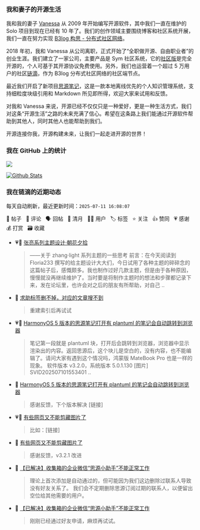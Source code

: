### 我和妻子的开源生活

我和我的妻子 [Vanessa](https://github.com/Vanessa219) 从 2009 年开始编写开源软件，其中我们一直在维护的 Solo 项目到现在已经有 10 年了。我们的创作领域主要围绕博客和社区系统开展，我们一直在努力实现 [B3log 构思 - 分布式社区网络](https://ld246.com/article/1546941897596)。

2018 年初，我和 Vanessa 从公司离职，正式开始了“全职做开源、自由职业者”的创业生涯。我们建立了一家公司，主要产品是 Sym 社区系统，它的[社区版](https://github.com/88250/symphony)是完全开源的，个人可基于其开源协议免费使用。另外，我们也运营着一个超过 5 万用户的社区[链滴](https://ld246.com)，作为 B3log 分布式社区网络的社区端节点。

最近我们开启了新项目[思源笔记](https://github.com/siyuan-note/siyuan)，这是一款本地离线优先的个人知识管理系统，支持细粒度块级引用和 Markdown 所见即所得，欢迎大家来试用和反馈。

对我和 Vanessa 来说，开源已经不仅仅只是一种爱好，更是一种生活方式，我们对这条“开源生活”之路的未来充满了信心。希望在这条路上我们能通过开源软件帮助到其他人，同时其他人也能帮助到我们。

开源连接你我，开源构建未来，让我们一起走进开源的世界！

### 我在 GitHub 上的统计

<a title="Hits" target="_blank" href="https://github.com/88250/88250"><img src="https://hits.b3log.org/88250/88250.svg"></a>

[![Github Stats](https://github-readme-stats.vercel.app/api?username=88250&theme=tokyonight&show_icons=true)](https://github.com/88250)

<!--events start -->

### 我在链滴的近期动态

每天自动刷新，最近更新时间：`2025-07-11 16:08:07`

📝 帖子 &nbsp; 💬 评论 &nbsp; 🗣 回帖 &nbsp; 🌙 清月 &nbsp; 👨‍💻 用户 &nbsp; 🏷️ 标签 &nbsp; ⭐️ 关注 &nbsp; 👍 赞同 &nbsp; 💗 感谢 &nbsp; 💰 打赏 &nbsp; 🗃 收藏

* 💗📝 [张亮系列主题设计·朝花夕拾](https://ld246.com/article/1752212198746)

  > ——关于 zhang·light 系列主题的一些思考 前言：在今天阅读到 Floria233 撰写的给主题设计大大们，今日试用了各种主题的碎碎念的这篇帖子后，感慨颇多。我也制作过好几款主题，但是由于各种原因，慢慢就没再继续维护了。当时要是将制作主题时的想法和步骤都记录下来，发在论坛里，也许会对之后的朋友有所帮助，对自己 ..
* 💬 [求助标签删不掉，对应的文章搜不到](https://ld246.com/article/1752199506357/comment/1752200733926#comments)

  > 重建索引后再试试
* 💗📝 [HarmonyOS 5 版本的思源笔记打开有 plantuml 的笔记会自动跳转到浏览器](https://ld246.com/article/1752135589291)

  > 笔记第一段就是 plantuml 块，打开后会跳转到浏览器，浏览器中显示渲染出的内容。返回思源后，这个块儿是空白的，没有内容，也不能编辑了。请问大家有遇到这个情况吗，鸿蒙版 MateBook Pro 也是一样的现象。 软件版本 v3.2.0，系统版本 5.0.1.130 [图片] SVID202507101553401 ..
* 💬 [HarmonyOS 5 版本的思源笔记打开有 plantuml 的笔记会自动跳转到浏览器](https://ld246.com/article/1752135589291/comment/1752142647463#comments)

  > 感谢反馈，下个版本解决 [链接]
* 💗📝 [有些网页又不能剪藏图片了](https://ld246.com/article/1752129946726)

  > 比如：[链接]
* 💬 [有些网页又不能剪藏图片了](https://ld246.com/article/1752129946726/comment/1752134197348#comments)

  > 感谢反馈，v3.2.1 改进
* 💬 [【已解决】收集箱的企业微信“思源小助手”不能正常工作](https://ld246.com/article/1752119021216/comment/1752119727244#comments)

  > 理论上首次添加是自动通过的，但可能因为我们这边删除过联系人导致没有好友关系了。 我们会不定期删除思源订阅过期的联系人，以便留出空位给其他需要的用户。
* 💬 [【已解决】收集箱的企业微信“思源小助手”不能正常工作](https://ld246.com/article/1752119021216/comment/1752119212084#comments)

  > 刚刚已经通过好友申请，麻烦再试试。


<!--events end -->
